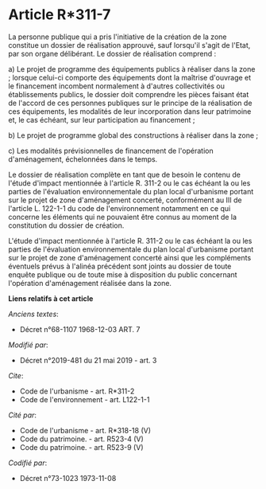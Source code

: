 # Article R*311-7

La personne publique qui a pris l'initiative de la création de la zone constitue un dossier de réalisation approuvé, sauf
lorsqu'il s'agit de l'Etat, par son organe délibérant. Le dossier de réalisation comprend :

a) Le projet de programme des équipements publics à réaliser dans la zone ; lorsque celui-ci comporte des équipements dont la
maîtrise d'ouvrage et le financement incombent normalement à d'autres collectivités ou établissements publics, le dossier
doit comprendre les pièces faisant état de l'accord de ces personnes publiques sur le principe de la réalisation de ces
équipements, les modalités de leur incorporation dans leur patrimoine et, le cas échéant, sur leur participation au
financement ;

b) Le projet de programme global des constructions à réaliser dans la zone ;

c) Les modalités prévisionnelles de financement de l'opération d'aménagement, échelonnées dans le temps.

Le dossier de réalisation complète en tant que de besoin le contenu de l'étude d'impact mentionnée à l'article R. 311-2 ou le
cas échéant la ou les parties de l'évaluation environnementale du plan local d'urbanisme portant sur le projet de zone
d'aménagement concerté, conformément au III de l'article L. 122-1-1 du code de l'environnement notamment en ce qui concerne
les éléments qui ne pouvaient être connus au moment de la constitution du dossier de création.

L'étude d'impact mentionnée à l'article R. 311-2 ou le cas échéant la ou les parties de l'évaluation environnementale du plan
local d'urbanisme portant sur le projet de zone d'aménagement concerté ainsi que les compléments éventuels prévus à l'alinéa
précédent sont joints au dossier de toute enquête publique ou de toute mise à disposition du public concernant l'opération
d'aménagement réalisée dans la zone.

**Liens relatifs à cet article**

_Anciens textes_:

  - Décret n°68-1107 1968-12-03 ART. 7

_Modifié par_:

  - Décret n°2019-481 du 21 mai 2019 - art. 3

_Cite_:

  - Code de l'urbanisme - art. R*311-2
  - Code de l'environnement - art. L122-1-1

_Cité par_:

  - Code de l'urbanisme - art. R*318-18 (V)
  - Code du patrimoine. - art. R523-4 (V)
  - Code du patrimoine. - art. R523-9 (V)

_Codifié par_:

  - Décret n°73-1023 1973-11-08
